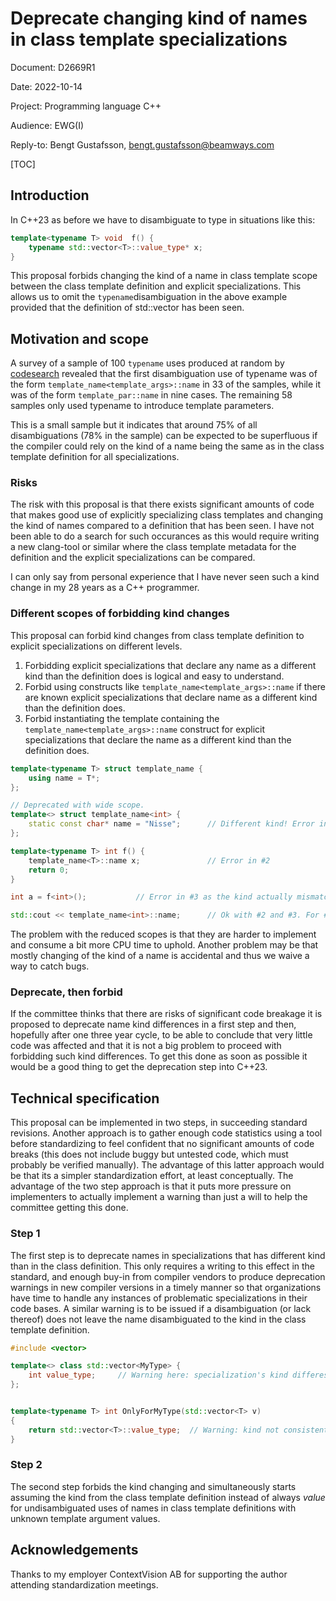 # **Deprecate**  **changing kind of names in** class template specializations

Document:  D2669R1

Date:            2022-10-14

Project:       Programming language C++

Audience:   EWG(I)

Reply-to:     Bengt Gustafsson, bengt.gustafsson@beamways.com

[TOC]

## Introduction

In C++23 as before we have to disambiguate to type in situations like this:

```cpp
template<typename T> void  f() {
	typename std::vector<T>::value_type* x;
}
```

This proposal forbids changing the kind of a name in class template scope between the class template definition and explicit specializations. This allows us to omit the `typename`disambiguation in the above example provided that the definition of std::vector has been seen.

## Motivation and scope

A survey of a sample of 100 `typename` uses produced at random by [codesearch](https://codesearch.isocpp.org/cgi-bin/cgi_ppsearch?q=&search=Search) revealed that the first disambiguation use of typename was of the form `template_name<template_args>::name` in 33 of the samples, while it was of the form `template_par::name` in nine cases. The remaining 58 samples only used typename to introduce template parameters.

This is a small sample but it indicates that around 75% of all disambiguations (78% in the sample) can be expected to be superfluous if the compiler could rely on the kind of a name being the same as in the class template definition for all specializations.

### Risks

The risk with this proposal is that there exists significant amounts of code that makes good use of explicitly specializing class templates and changing the kind of names compared to a definition that has been seen. I have not been able to do a search for such occurances as this would require writing a new clang-tool or similar where the class template metadata for the definition and the explicit specializations can be compared.

I can only say from personal experience that I have never seen such a kind change in my 28 years as a C++ programmer.

### Different scopes of forbidding kind changes

This proposal can forbid kind changes from class template definition to explicit specializations on different levels.

1. Forbidding explicit specializations that declare any name as a different kind than the definition does is logical and easy to understand. 
2. Forbid using constructs like `template_name<template_args>::name` if there are known explicit specializations that declare name as a different kind than the definition does.
3. Forbid instantiating the template containing the `template_name<template_args>::name` construct for explicit specializations that declare the name as a different kind than the definition does.

```cpp
template<typename T> struct template_name {
    using name = T*;
};

// Deprecated with wide scope.
template<> struct template_name<int> {
    static const char* name = "Nisse";		// Different kind! Error in #1
};

template<typename T> int f() {
	template_name<T>::name x;		        // Error in #2
    return 0;
}

int a = f<int>();		    // Error in #3 as the kind actually mismatches what was assumed parsing f()

std::cout << template_name<int>::name;		// Ok with #2 and #3. For #1 the declaration is erroneous.
```

The problem with the reduced scopes is that they are harder to implement and consume a bit more CPU time to uphold. Another problem may be that mostly changing of the kind of a name is accidental and thus we waive a way to catch bugs.

### Deprecate, then forbid

If the committee thinks that there are risks of significant code breakage it is proposed to deprecate name kind differences in a first step and then, hopefully after one three year cycle, to be able to conclude that very little code was affected and that it is not a big problem to proceed with forbidding such kind differences. To get this done as soon as possible it would be a good thing to get the deprecation step into C++23.

## Technical specification

This proposal can be implemented in two steps, in succeeding standard revisions. Another approach is to  gather enough code statistics using a tool before standardizing to feel confident that no significant amounts of code breaks (this does not include buggy but untested code, which must probably be verified manually). The advantage of this latter approach would be that its a simpler standardization effort, at least conceptually. The advantage of the two step approach is that it puts more pressure on implementers to actually implement a warning than just a will to help the committee getting this done.

### Step 1

The first step is to deprecate names in specializations that has different kind than in the class definition. This only requires a writing to this effect in the standard, and enough buy-in from compiler vendors to produce deprecation warnings in new compiler versions in a timely manner so that organizations have time to handle any instances of problematic specializations in their code bases. A similar warning is to be issued if a disambiguation (or lack thereof) does not leave the name disambiguated to the kind in the class template definition.

```cpp
#include <vector>

template<> class std::vector<MyType> {
    int value_type;		// Warning here: specialization's kind differes from class definition's.
};


template<typename T> int OnlyForMyType(std::vector<T> v)
{
	return std::vector<T>::value_type;	// Warning: kind not consistent with vector's definition
}
```

### Step 2

The second  step forbids the kind changing and simultaneously starts assuming the kind from the class template definition instead of always *value* for undisambiguated uses of names in class template definitions with unknown template argument values.

## Acknowledgements

Thanks to my employer ContextVision AB for supporting the author attending standardization meetings.


